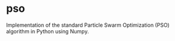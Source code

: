 # pso
Implementation of the standard Particle Swarm Optimization (PSO) algorithm in Python using Numpy.
